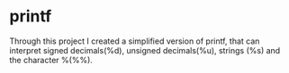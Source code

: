 # printf

Through this project I created a simplified version of printf, that can interpret signed decimals(%d), unsigned decimals(%u), strings (%s) and the character %(%%).
